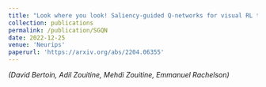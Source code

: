 ```yaml
---
title: "Look where you look! Saliency-guided Q-networks for visual RL tasks"
collection: publications
permalink: /publication/SGQN
date: 2022-12-25
venue: 'Neurips'
paperurl: 'https://arxiv.org/abs/2204.06355'
---
```

*(David Bertoin, Adil Zouitine, Mehdi Zouitine, Emmanuel Rachelson)*  
<!-- [Download paper here](https://arxiv.org/abs/2209.09203) -->
